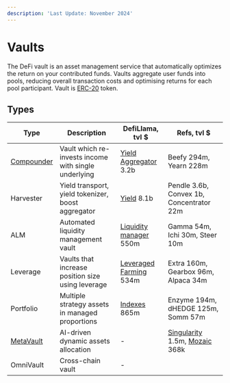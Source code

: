 ```yaml
---
description: 'Last Update: November 2024'
---
```


# Vaults

The DeFi vault is an asset management service that automatically optimizes the return on your contributed funds. Vaults
aggregate user funds into pools, reducing overall transaction costs and optimising returns for each pool participant.
Vault is [ERC-20](https://ethereum.org/en/developers/docs/standards/tokens/erc-20/) token.

## Types

| Type                          | Description                                          | DefiLlama, tvl $                                                              | Refs, tvl $                                                                                      |
|-------------------------------|------------------------------------------------------|-------------------------------------------------------------------------------|--------------------------------------------------------------------------------------------------|
| [Compounder](./compounder.md) | Vault which re-invests income with single underlying | [Yield Aggregator](https://defillama.com/protocols/Yield%20Aggregator) 3.2b   | Beefy 294m, Yearn 228m                                                                           |
| Harvester                     | Yield transport, yield tokenizer, boost aggregator   | [Yield](https://defillama.com/protocols/Yield) 8.1b                           | Pendle 3.6b, Convex 1b, Concentrator 22m                                                         |
| ALM                           | Automated liquidity management vault                 | [Liquidity manager](https://defillama.com/protocols/Liquidity%20manager) 550m | Gamma 54m, Ichi 30m, Steer 10m                                                                   |
| Leverage                      | Vaults that increase position size using leverage    | [Leveraged Farming](https://defillama.com/protocols/Leveraged%20Farming) 534m | Extra 160m, Gearbox 96m, Alpaca 34m                                                              |
| Portfolio                     | Multiple strategy assets in managed proportions      | [Indexes](https://defillama.com/protocols/Indexes) 865m                       | Enzyme 194m, dHEDGE 125m, Somm 57m                                                               |
| [MetaVault](./metavault.md)   | AI-driven dynamic assets allocation                  | -                                                                             | [Singularity](https://docs.singularitydao.ai/) 1.5m, [Mozaic](https://docs.mozaic.finance/) 368k |
| OmniVault                     | Cross-chain vault                                    | -                                                                             |                                                                                                  |
